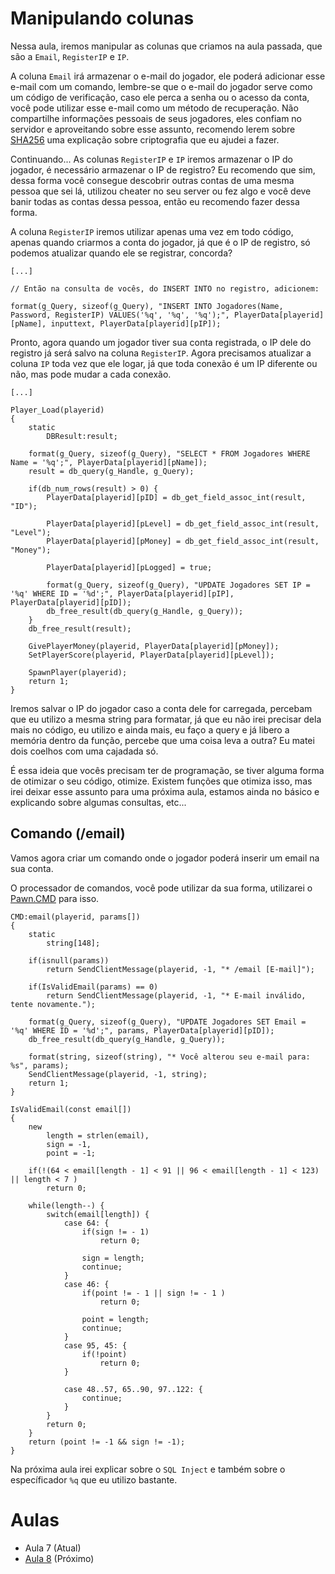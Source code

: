 # Manipulando colunas
Nessa aula, iremos manipular as colunas que criamos na aula passada, que são a `Email`, `RegisterIP` e `IP`.

A coluna `Email` irá armazenar o e-mail do jogador, ele poderá adicionar esse e-mail com um comando, lembre-se que o e-mail do jogador serve como um código de verificação, caso ele perca a senha ou o acesso da conta, você pode utilizar esse e-mail como um método de recuperação. Não compartilhe informações pessoais de seus jogadores, eles confiam no servidor e aproveitando sobre esse assunto, recomendo lerem sobre [SHA256](https://github.com/PawnTeam/Criptografia-Nativa-/tree/main) uma explicação sobre criptografia que eu ajudei a fazer.

Continuando...
As colunas `RegisterIP` e `IP` iremos armazenar o IP do jogador, é necessário armazenar o IP de registro? Eu recomendo que sim, dessa forma você consegue descobrir outras contas de uma mesma pessoa que sei lá, utilizou cheater no seu server ou fez algo e você deve banir todas as contas dessa pessoa, então eu recomendo fazer dessa forma.

A coluna `RegisterIP` iremos utilizar apenas uma vez em todo código, apenas quando criarmos a conta do jogador, já que é o IP de registro, só podemos atualizar quando ele se registrar, concorda?

```pwn
[...]

// Então na consulta de vocês, do INSERT INTO no registro, adicionem:

format(g_Query, sizeof(g_Query), "INSERT INTO Jogadores(Name, Password, RegisterIP) VALUES('%q', '%q', '%q');", PlayerData[playerid][pName], inputtext, PlayerData[playerid][pIP]);
```
Pronto, agora quando um jogador tiver sua conta registrada, o IP dele do registro já será salvo na coluna `RegisterIP`. Agora precisamos atualizar a coluna `IP` toda vez que ele logar, já que toda conexão é um IP diferente ou não, mas pode mudar a cada conexão.

```pwn
[...]

Player_Load(playerid)
{
	static
		DBResult:result;

	format(g_Query, sizeof(g_Query), "SELECT * FROM Jogadores WHERE Name = '%q';", PlayerData[playerid][pName]);
	result = db_query(g_Handle, g_Query);

	if(db_num_rows(result) > 0) {
		PlayerData[playerid][pID] = db_get_field_assoc_int(result, "ID");

		PlayerData[playerid][pLevel] = db_get_field_assoc_int(result, "Level");
		PlayerData[playerid][pMoney] = db_get_field_assoc_int(result, "Money");
		
		PlayerData[playerid][pLogged] = true;

		format(g_Query, sizeof(g_Query), "UPDATE Jogadores SET IP = '%q' WHERE ID = '%d';", PlayerData[playerid][pIP], PlayerData[playerid][pID]);
		db_free_result(db_query(g_Handle, g_Query));
	}
	db_free_result(result);
	
	GivePlayerMoney(playerid, PlayerData[playerid][pMoney]);
	SetPlayerScore(playerid, PlayerData[playerid][pLevel]);

	SpawnPlayer(playerid);
	return 1;
}
```
Iremos salvar o IP do jogador caso a conta dele for carregada, percebam que eu utilizo a mesma string para formatar, já que eu não irei precisar dela mais no código, eu utilizo e ainda mais, eu faço a query e já libero a memória dentro da função, percebe que uma coisa leva a outra? Eu matei dois coelhos com uma cajadada só.

É essa ideia que vocês precisam ter de programação, se tiver alguma forma de otimizar o seu código, otimize. Existem funções que otimiza isso, mas irei deixar esse assunto para uma próxima aula, estamos ainda no básico e explicando sobre algumas consultas, etc...

## Comando (/email)
Vamos agora criar um comando onde o jogador poderá inserir um email na sua conta.

O processador de comandos, você pode utilizar da sua forma, utilizarei o [Pawn.CMD](https://github.com/katursis/Pawn.CMD) para isso.
```pwn
CMD:email(playerid, params[])
{
	static
		string[148];

	if(isnull(params))
		return SendClientMessage(playerid, -1, "* /email [E-mail]");

	if(IsValidEmail(params) == 0)
		return SendClientMessage(playerid, -1, "* E-mail inválido, tente novamente.");

	format(g_Query, sizeof(g_Query), "UPDATE Jogadores SET Email = '%q' WHERE ID = '%d';", params, PlayerData[playerid][pID]);
	db_free_result(db_query(g_Handle, g_Query));

	format(string, sizeof(string), "* Você alterou seu e-mail para: %s", params);
	SendClientMessage(playerid, -1, string);	
	return 1;
}

IsValidEmail(const email[])
{
    new
    	length = strlen(email),
        sign = -1,
        point = -1;

    if(!(64 < email[length - 1] < 91 || 96 < email[length - 1] < 123) || length < 7 )
        return 0;

    while(length--) {
        switch(email[length]) {
            case 64: {
                if(sign != - 1)
                    return 0;

                sign = length;
                continue;
            }
            case 46: {
                if(point != - 1 || sign != - 1 )
                    return 0;

                point = length;
                continue;
            }
            case 95, 45: {
                if(!point)
                	return 0;
            }

            case 48..57, 65..90, 97..122: {
                continue;
            }
        }
        return 0;
    }
    return (point != -1 && sign != -1);
}
```

Na próxima aula irei explicar sobre o `SQL Inject` e também sobre o específicador `%q` que eu utilizo bastante.

# Aulas
- Aula 7 (Atual)
- [Aula 8](../Aulas/Aula_8.md) (Próximo)